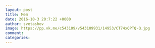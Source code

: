 ```yaml
--- 
layout: post 
title: Mem 
date: 2016-10-3 20:7:22 +0000 
author: svetashov 
image: https://pp.vk.me/c543109/v543109931/14953/CT74xQPTQ-Q.jpg
comment: 
categories: 
---
```

